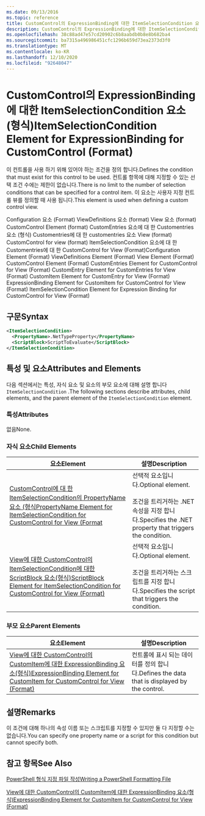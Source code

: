 ```yaml
---
ms.date: 09/13/2016
ms.topic: reference
title: CustomControl의 ExpressionBinding에 대한 ItemSelectionCondition 요소(형식)
description: CustomControl의 ExpressionBinding에 대한 ItemSelectionCondition 요소(형식)
ms.openlocfilehash: 38c88ad47e57cd20902c6b8aabdb0b8e8b682ba4
ms.sourcegitcommit: ba7315a496986451cfc1296b659d73ea2373d3f0
ms.translationtype: MT
ms.contentlocale: ko-KR
ms.lasthandoff: 12/10/2020
ms.locfileid: "92648047"
---
```

# <a name="itemselectioncondition-element-for-expressionbinding-for-customcontrol-format"></a><span data-ttu-id="11837-103">CustomControl의 ExpressionBinding에 대한 ItemSelectionCondition 요소(형식)</span><span class="sxs-lookup"><span data-stu-id="11837-103">ItemSelectionCondition Element for ExpressionBinding for CustomControl (Format)</span></span>

<span data-ttu-id="11837-104">이 컨트롤을 사용 하기 위해 있어야 하는 조건을 정의 합니다.</span><span class="sxs-lookup"><span data-stu-id="11837-104">Defines the condition that must exist for this control to be used.</span></span> <span data-ttu-id="11837-105">컨트롤 항목에 대해 지정할 수 있는 선택 조건 수에는 제한이 없습니다.</span><span class="sxs-lookup"><span data-stu-id="11837-105">There is no limit to the number of selection conditions that can be specified for a control item.</span></span> <span data-ttu-id="11837-106">이 요소는 사용자 지정 컨트롤 뷰를 정의할 때 사용 됩니다.</span><span class="sxs-lookup"><span data-stu-id="11837-106">This element is used when defining a custom control view.</span></span>

<span data-ttu-id="11837-107">Configuration 요소 (Format) ViewDefinitions 요소 (format) View 요소 (format) CustomControl Element (format) CustomEntries 요소에 대 한 Customentries 요소 (형식) Customentries에 대 한 customentries 요소 View (format) CustomControl for view (format) ItemSelectionCondition 요소에 대 한 Customentries에 대 한 CustomControl for View (Format)</span><span class="sxs-lookup"><span data-stu-id="11837-107">Configuration Element (Format) ViewDefinitions Element (Format) View Element (Format) CustomControl Element (Format) CustomEntries Element for CustomControl for View (Format) CustomEntry Element for CustomEntries for View (Format) CustomItem Element for CustomEntry for View (Format) ExpressionBinding Element for CustomItem for CustomControl for View (Format) ItemSelectionCondition Element for Expression Binding for CustomControl for View (Format)</span></span>

## <a name="syntax"></a><span data-ttu-id="11837-108">구문</span><span class="sxs-lookup"><span data-stu-id="11837-108">Syntax</span></span>

```xml
<ItemSelectionCondition>
  <PropertyName>.NetTypeProperty</PropertyName>
  <ScriptBlock>ScriptToEvaluate</ScriptBlock>
</ItemSelectionCondition>
```

## <a name="attributes-and-elements"></a><span data-ttu-id="11837-109">특성 및 요소</span><span class="sxs-lookup"><span data-stu-id="11837-109">Attributes and Elements</span></span>

<span data-ttu-id="11837-110">다음 섹션에서는 특성, 자식 요소 및 요소의 부모 요소에 대해 설명 합니다 `ItemSelectionCondition` .</span><span class="sxs-lookup"><span data-stu-id="11837-110">The following sections describe attributes, child elements, and the parent element of the `ItemSelectionCondition` element.</span></span>

### <a name="attributes"></a><span data-ttu-id="11837-111">특성</span><span class="sxs-lookup"><span data-stu-id="11837-111">Attributes</span></span>

<span data-ttu-id="11837-112">없음</span><span class="sxs-lookup"><span data-stu-id="11837-112">None.</span></span>

### <a name="child-elements"></a><span data-ttu-id="11837-113">자식 요소</span><span class="sxs-lookup"><span data-stu-id="11837-113">Child Elements</span></span>

|<span data-ttu-id="11837-114">요소</span><span class="sxs-lookup"><span data-stu-id="11837-114">Element</span></span>|<span data-ttu-id="11837-115">설명</span><span class="sxs-lookup"><span data-stu-id="11837-115">Description</span></span>|
|-------------|-----------------|
|[<span data-ttu-id="11837-116">CustomControl에 대 한 ItemSelectionCondition의 PropertyName 요소 (형식</span><span class="sxs-lookup"><span data-stu-id="11837-116">PropertyName Element for ItemSelectionCondition for CustomControl for View (Format</span></span>](./propertyname-element-for-itemselectioncondition-for-customcontrol-for-view-format.md)|<span data-ttu-id="11837-117">선택적 요소입니다.</span><span class="sxs-lookup"><span data-stu-id="11837-117">Optional element.</span></span><br /><br /> <span data-ttu-id="11837-118">조건을 트리거하는 .NET 속성을 지정 합니다.</span><span class="sxs-lookup"><span data-stu-id="11837-118">Specifies the .NET property that triggers the condition.</span></span>|
|[<span data-ttu-id="11837-119">View에 대한 CustomControl의 ItemSelectionCondition에 대한 ScriptBlock 요소(형식)</span><span class="sxs-lookup"><span data-stu-id="11837-119">ScriptBlock Element for ItemSelectionCondition for CustomControl for View (Format)</span></span>](./scriptblock-element-for-itemselectioncondition-for-customcontrol-for-view-format.md)|<span data-ttu-id="11837-120">선택적 요소입니다.</span><span class="sxs-lookup"><span data-stu-id="11837-120">Optional element.</span></span><br /><br /> <span data-ttu-id="11837-121">조건을 트리거하는 스크립트를 지정 합니다.</span><span class="sxs-lookup"><span data-stu-id="11837-121">Specifies the script that triggers the condition.</span></span>|

### <a name="parent-elements"></a><span data-ttu-id="11837-122">부모 요소</span><span class="sxs-lookup"><span data-stu-id="11837-122">Parent Elements</span></span>

|<span data-ttu-id="11837-123">요소</span><span class="sxs-lookup"><span data-stu-id="11837-123">Element</span></span>|<span data-ttu-id="11837-124">설명</span><span class="sxs-lookup"><span data-stu-id="11837-124">Description</span></span>|
|-------------|-----------------|
|[<span data-ttu-id="11837-125">View에 대한 CustomControl의 CustomItem에 대한 ExpressionBinding 요소(형식)</span><span class="sxs-lookup"><span data-stu-id="11837-125">ExpressionBinding Element for CustomItem for CustomControl for View (Format)</span></span>](./expressionbinding-element-for-customitem-for-customcontrol-for-view-format.md)|<span data-ttu-id="11837-126">컨트롤에 표시 되는 데이터를 정의 합니다.</span><span class="sxs-lookup"><span data-stu-id="11837-126">Defines the data that is displayed by the control.</span></span>|

## <a name="remarks"></a><span data-ttu-id="11837-127">설명</span><span class="sxs-lookup"><span data-stu-id="11837-127">Remarks</span></span>

<span data-ttu-id="11837-128">이 조건에 대해 하나의 속성 이름 또는 스크립트를 지정할 수 있지만 둘 다 지정할 수는 없습니다.</span><span class="sxs-lookup"><span data-stu-id="11837-128">You can specify one property name or a script for this condition but cannot specify both.</span></span>

## <a name="see-also"></a><span data-ttu-id="11837-129">참고 항목</span><span class="sxs-lookup"><span data-stu-id="11837-129">See Also</span></span>

[<span data-ttu-id="11837-130">PowerShell 형식 지정 파일 작성</span><span class="sxs-lookup"><span data-stu-id="11837-130">Writing a PowerShell Formatting File</span></span>](./writing-a-powershell-formatting-file.md)

[<span data-ttu-id="11837-131">View에 대한 CustomControl의 CustomItem에 대한 ExpressionBinding 요소(형식)</span><span class="sxs-lookup"><span data-stu-id="11837-131">ExpressionBinding Element for CustomItem for CustomControl for View (Format)</span></span>](./expressionbinding-element-for-customitem-for-customcontrol-for-view-format.md)
